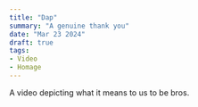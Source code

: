 ```yaml
---
title: "Dap"
summary: "A genuine thank you"
date: "Mar 23 2024"
draft: true
tags:
- Video
- Homage
---
```


A video depicting what it means to us to be bros.

